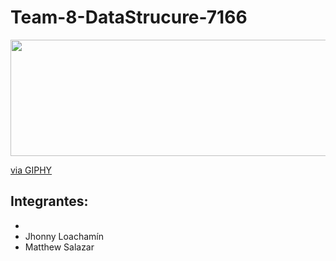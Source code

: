 # Team-8-DataStrucure-7166

<p align="center">
  <img width="595" height="186" src="https://www.espe-innovativa.edu.ec/ambiente/wp-content/uploads/logo_espe.png">
</p>


<p>
  <a href="https://giphy.com/gifs/pc-dachshund-salchicheros-jmYJF3hGctoOI">via GIPHY</a>
</p>

**Integrantes:**
- 
- 
- Jhonny Loachamín
- Matthew Salazar

